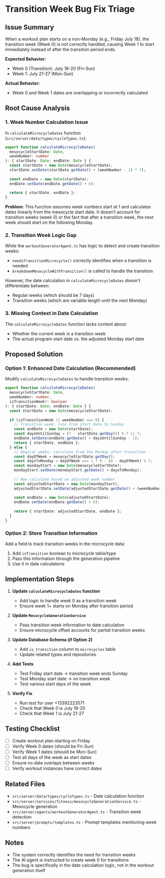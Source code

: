 # Transition Week Bug Fix Triage

## Issue Summary
When a workout plan starts on a non-Monday (e.g., Friday July 18), the transition week (Week 0) is not correctly handled, causing Week 1 to start immediately instead of after the transition period ends.

**Expected Behavior:**
- Week 0 (Transition): July 18-20 (Fri-Sun)
- Week 1: July 21-27 (Mon-Sun)

**Actual Behavior:**
- Week 0 and Week 1 dates are overlapping or incorrectly calculated

## Root Cause Analysis

### 1. **Week Number Calculation Issue**
In `calculateMicrocycleDates` function (`src/server/data/types/cycleTypes.ts`):
```typescript
export function calculateMicrocycleDates(
  mesocycleStartDate: Date,
  weekNumber: number
): { startDate: Date; endDate: Date } {
  const startDate = new Date(mesocycleStartDate);
  startDate.setDate(startDate.getDate() + (weekNumber - 1) * 7);
  
  const endDate = new Date(startDate);
  endDate.setDate(endDate.getDate() + 6);
  
  return { startDate, endDate };
}
```

**Problem**: This function assumes week numbers start at 1 and calculates dates linearly from the mesocycle start date. It doesn't account for transition weeks (week 0) or the fact that after a transition week, the next week should start on the following Monday.

### 2. **Transition Week Logic Gap**
While the `workoutGeneratorAgent.ts` has logic to detect and create transition weeks:
- `needsTransitionMicrocycle()` correctly identifies when a transition is needed
- `breakdownMesocycleWithTransition()` is called to handle the transition

However, the date calculation in `calculateMicrocycleDates` doesn't differentiate between:
- Regular weeks (which should be 7 days)
- Transition weeks (which are variable length until the next Monday)

### 3. **Missing Context in Date Calculation**
The `calculateMicrocycleDates` function lacks context about:
- Whether the current week is a transition week
- The actual program start date vs. the adjusted Monday start date

## Proposed Solution

### Option 1: Enhanced Date Calculation (Recommended)
Modify `calculateMicrocycleDates` to handle transition weeks:

```typescript
export function calculateMicrocycleDates(
  mesocycleStartDate: Date,
  weekNumber: number,
  isTransitionWeek?: boolean
): { startDate: Date; endDate: Date } {
  const startDate = new Date(mesocycleStartDate);
  
  if (isTransitionWeek || weekNumber === 0) {
    // Transition week: runs from start date to Sunday
    const endDate = new Date(startDate);
    const daysUntilSunday = (7 - startDate.getDay()) % 7 || 7;
    endDate.setDate(endDate.getDate() + daysUntilSunday - 1);
    return { startDate, endDate };
  } else {
    // Regular weeks: calculate from the Monday after transition
    const dayOfWeek = mesocycleStartDate.getDay();
    const daysToMonday = dayOfWeek === 1 ? 0 : (8 - dayOfWeek) % 7;
    const mondayStart = new Date(mesocycleStartDate);
    mondayStart.setDate(mondayStart.getDate() + daysToMonday);
    
    // Now calculate based on adjusted week number
    const adjustedStartDate = new Date(mondayStart);
    adjustedStartDate.setDate(adjustedStartDate.getDate() + (weekNumber - 1) * 7);
    
    const endDate = new Date(adjustedStartDate);
    endDate.setDate(endDate.getDate() + 6);
    
    return { startDate: adjustedStartDate, endDate };
  }
}
```

### Option 2: Store Transition Information
Add a field to track transition weeks in the microcycle data:

1. Add `isTransition` boolean to microcycle table/type
2. Pass this information through the generation pipeline
3. Use it in date calculations

## Implementation Steps

1. **Update `calculateMicrocycleDates` function**
   - Add logic to handle week 0 as a transition week
   - Ensure week 1+ starts on Monday after transition period

2. **Update `MesocycleGenerationService`**
   - Pass transition week information to date calculation
   - Ensure microcycle offset accounts for partial transition weeks

3. **Update Database Schema (if Option 2)**
   - Add `is_transition` column to `microcycles` table
   - Update related types and repositories

4. **Add Tests**
   - Test Friday start date → transition week ends Sunday
   - Test Monday start date → no transition week
   - Test various start days of the week

5. **Verify Fix**
   - Run test for user +13392223571
   - Check that Week 0 is July 18-20
   - Check that Week 1 is July 21-27

## Testing Checklist

- [ ] Create workout plan starting on Friday
- [ ] Verify Week 0 dates (should be Fri-Sun)
- [ ] Verify Week 1 dates (should be Mon-Sun)
- [ ] Test all days of the week as start dates
- [ ] Ensure no date overlaps between weeks
- [ ] Verify workout instances have correct dates

## Related Files
- `src/server/data/types/cycleTypes.ts` - Date calculation function
- `src/server/services/fitness/mesocycleGenerationService.ts` - Mesocycle generation
- `src/server/agents/workoutGeneratorAgent.ts` - Transition week detection
- `src/server/prompts/templates.ts` - Prompt templates mentioning week numbers

## Notes
- The system correctly identifies the need for transition weeks
- The AI agent is instructed to create week 0 for transitions
- The bug is specifically in the date calculation logic, not in the workout generation itself